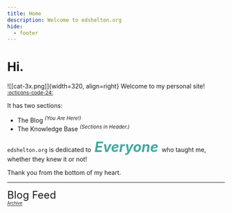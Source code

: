 ```yaml
---
title: Home
description: Welcome to edshelton.org
hide:
  - footer
---
```


# Hi.
![[cat-3x.png]]{width=320, align=right}
Welcome to my personal site! <sup>[:octicons-code-24:](https://github.com/edsheltonorg/edshelton.org)</sup>

It has two sections:

- The Blog <sup>*(You Are Here!)*</sup>
- The Knowledge Base <sup>*(Sections in Header.)*</sup>

`edshelton.org` is dedicated to &nbsp;<span style="color:#44a8a2"><font size=6>***Everyone***</font></span>&nbsp; who taught me, whether they knew it or not!

Thank you from the bottom of my heart.

---


<font size=5>Blog Feed</font><br>
<sup><sup>[Archive](/archive/2023)</sup></sup>

<style>
.md-nav__title {
  font-size: 0px;
}
.md-nav__title::after {
  font-size: 14px;
  content: 'Recent Posts:';
}
</style>
